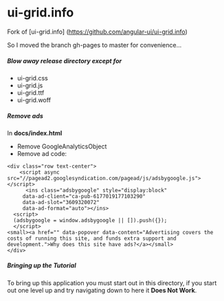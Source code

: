 ui-grid.info
============

Fork of
[ui-grid.info]
(https://github.com/angular-ui/ui-grid.info)

So I moved the branch gh-pages to master for convenience...

##### Blow away release directory except for

* ui-grid.css
* ui-grid.js
* ui-grid.ttf
* ui-grid.woff

##### Remove ads

In **docs/index.html**

* Remove GoogleAnalyticsObject
* Remove ad code:

```
<div class="row text-center">
    <script async src="//pagead2.googlesyndication.com/pagead/js/adsbygoogle.js"></script>
      <ins class="adsbygoogle" style="display:block"
     data-ad-client="ca-pub-6177019177103290"
     data-ad-slot="3609320072"
     data-ad-format="auto"></ins>
  <script>
  (adsbygoogle = window.adsbygoogle || []).push({});
  </script>
<small><a href="" data-popover data-content="Advertising covers the costs of running this site, and funds extra support and development.">Why does this site have ads?</a></small>
</div>
```

##### Bringing up the Tutorial

To bring up this application you must start out in this directory,
if you start out one level up and try navigating down to here it
**Does Not Work**.
